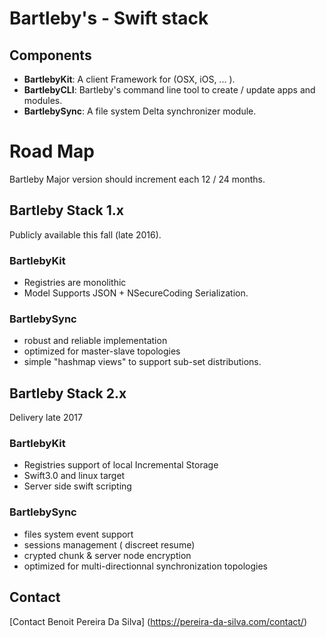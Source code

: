 # Bartleby's - Swift stack


## Components 

+ **BartlebyKit**: A client Framework for (OSX, iOS, ... ).
+ **BartlebyCLI**: Bartleby's command line tool to create / update apps and modules.
+ **BartlebySync**: A file system Delta synchronizer module.

# Road Map 
Bartleby Major version should increment each 12 / 24 months.

## Bartleby Stack 1.x
Publicly available this fall (late 2016).

### BartlebyKit
- Registries are monolithic
- Model Supports JSON + NSecureCoding Serialization.

### BartlebySync
-  robust and reliable implementation
- 	optimized for master-slave topologies
-  simple "hashmap views" to support sub-set distributions.

## Bartleby Stack 2.x
Delivery late 2017 

### BartlebyKit
- Registries support of local Incremental Storage
- Swift3.0 and linux target
- Server side swift scripting

### BartlebySync
- files system event support
- sessions management ( discreet resume)
- crypted chunk & server node encryption
- optimized for multi-directionnal synchronization topologies

## Contact 
[Contact Benoit Pereira Da Silva] (https://pereira-da-silva.com/contact/)